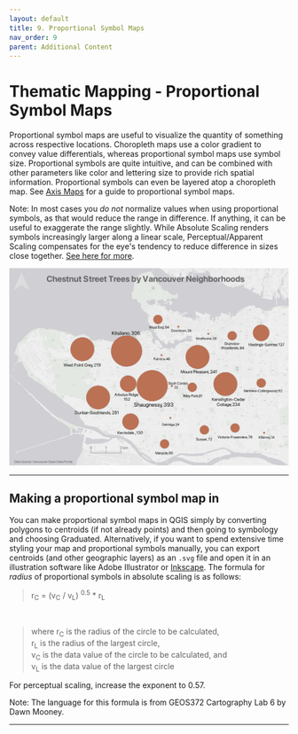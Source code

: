 ```yaml
---
layout: default
title: 9. Proportional Symbol Maps
nav_order: 9
parent: Additional Content
---
```

# Thematic Mapping - Proportional Symbol Maps

Proportional symbol maps are useful to visualize the quantity of something across respective locations. Choropleth maps use a color gradient to convey value differentials, whereas proportional symbol maps use symbol size. Proportional symbols are quite intuitive, and can be combined with other parameters like color and lettering size to provide rich spatial information. Proportional symbols can even be layered atop a choropleth map. See [Axis Maps](https://www.axismaps.com/guide/proportional-symbols) for a guide to proportional symbol maps. 

Note: In most cases you *do not* normalize values when using proportional symbols, as that would reduce the range in difference. If anything, it can be useful to exaggerate the range slightly. While Absolute Scaling renders symbols increasingly larger along a linear scale, Perceptual/Apparent Scaling compensates for the eye's tendency to reduce difference in sizes close together. [See here for more](https://makingmaps.net/2007/08/28/perceptual-scaling-of-map-symbols/). 

![prop symbol map](./images/chestnut-proportional-symbol.jpeg)

<!-- https://schoolofcities.github.io/urban-data-storytelling/urban-data-visualization/proportional-symbol-maps/proportional-symbol-maps.html -->

----

## Making a proportional symbol map in

You can make proportional symbol maps in QGIS simply by converting polygons to centroids (if not already points) and then going to symbology and choosing Graduated. Alternatively, if you want to spend extensive time styling your map and proportional symbols manually, you can export centroids (and other geographic layers) as an `.svg` file and open it in an illustration software like Adobe Illustrator or [Inkscape](https://inkscape.org/). The formula for *radius* of proportional symbols in absolute scaling is as follows: 
> r<sub>C</sub> = (v<sub>C</sub> / v<sub>L</sub>) <sup>0.5</sup> * r<sub>L</sub>
<br>

> where r<sub>C</sub> is the radius of the circle to be calculated,<br>
> r<sub>L</sub> is the radius of the largest circle,<br>
> v<sub>C</sub> is the data value of the circle to be calculated, and<br>
> v<sub>L</sub> is the data value of the largest circle<br>

For perceptual scaling, increase the exponent to 0.57.   

Note: The language for this formula is from GEOS372 Cartography Lab 6 by Dawn Mooney. 

---- 